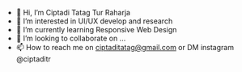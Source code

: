 - 👋 Hi, I’m Ciptadi Tatag Tur Raharja
- 👀 I’m interested in UI/UX develop and research
- 🌱 I’m currently learning Responsive Web Design
- 💞️ I’m looking to collaborate on ...
- 📫 How to reach me on ciptaditatag@gmail.com or DM instagram @ciptaditr

<!---
ciptaditr/ciptaditr is a ✨ special ✨ repository because its `README.md` (this file) appears on your GitHub profile.
You can click the Preview link to take a look at your changes.
--->
